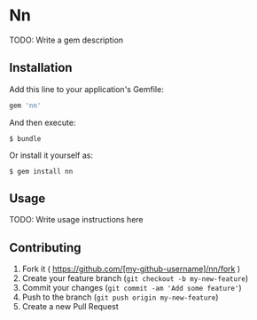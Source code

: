 # Nn

TODO: Write a gem description

## Installation

Add this line to your application's Gemfile:

```ruby
gem 'nn'
```

And then execute:

    $ bundle

Or install it yourself as:

    $ gem install nn

## Usage

TODO: Write usage instructions here

## Contributing

1. Fork it ( https://github.com/[my-github-username]/nn/fork )
2. Create your feature branch (`git checkout -b my-new-feature`)
3. Commit your changes (`git commit -am 'Add some feature'`)
4. Push to the branch (`git push origin my-new-feature`)
5. Create a new Pull Request

